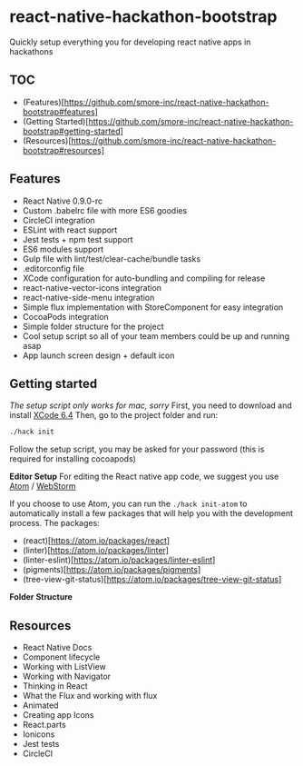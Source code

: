 # react-native-hackathon-bootstrap
Quickly setup everything you for developing react native apps in hackathons

## TOC
- (Features)[https://github.com/smore-inc/react-native-hackathon-bootstrap#features]
- (Getting Started)[https://github.com/smore-inc/react-native-hackathon-bootstrap#getting-started]
- (Resources)[https://github.com/smore-inc/react-native-hackathon-bootstrap#resources]

## Features
- React Native 0.9.0-rc
- Custom .babelrc file with more ES6 goodies
- CircleCI integration
- ESLint with react support
- Jest tests + npm test support
- ES6 modules support
- Gulp file with lint/test/clear-cache/bundle tasks
- .editorconfig file
- XCode configuration for auto-bundling and compiling for release
- react-native-vector-icons integration
- react-native-side-menu integration
- Simple flux implementation with StoreComponent for easy integration
- CocoaPods integration
- Simple folder structure for the project
- Cool setup script so all of your team members could be up and running asap
- App launch screen design + default icon

## Getting started
*The setup script only works for mac, sorry*
First, you need to download and install [XCode 6.4](https://developer.apple.com/xcode/downloads/)
Then, go to the project folder and run:
```sh
./hack init
```
Follow the setup script, you may be asked for your password (this is required for installing cocoapods)

**Editor Setup**
For editing the React native app code, we suggest you use [Atom](http://www.atom.io) / [WebStorm](https://www.jetbrains.com/webstorm/)

If you choose to use Atom, you can run the `./hack init-atom` to automatically install a few packages that
will help you with the development process.
The packages:
- (react)[https://atom.io/packages/react]
- (linter)[https://atom.io/packages/linter]
- (linter-eslint)[https://atom.io/packages/linter-eslint]
- (pigments)[https://atom.io/packages/pigments]
- (tree-view-git-status)[https://atom.io/packages/tree-view-git-status]

**Folder Structure**



## Resources
- React Native Docs
- Component lifecycle
- Working with ListView
- Working with Navigator
- Thinking in React
- What the Flux and working with flux
- Animated
- Creating app Icons
- React.parts
- Ionicons
- Jest tests
- CircleCI
